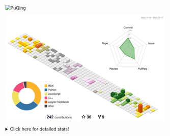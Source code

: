 ![PuQing](https://user-images.githubusercontent.com/27223114/171565019-9a56fae6-b08b-421f-99db-7e830da42371.png)

![](./profile-3d-contrib/profile-season-animate.svg)

<details>
<summary>Click here for detailed stats!</summary>

<!--START_SECTION:waka-->
![Lines of code](https://img.shields.io/badge/From%20Hello%20World%20I%27ve%20Written-821.0%20thousand%20lines%20of%20code-blue)

**🐱 My GitHub Data** 

> 📦 257.7 kB Used in GitHub's Storage 
 > 
> 🏆 200 Contributions in the Year 2023
 > 
> 🚫 Not Opted to Hire
 > 
> 📜 34 Public Repositories 
 > 
> 🔑 27 Private Repositories 
 > 
**I'm an Early 🐤** 

```text
🌞 Morning                474 commits         ████░░░░░░░░░░░░░░░░░░░░░   14.97 % 
🌆 Daytime                1579 commits        ████████████░░░░░░░░░░░░░   49.86 % 
🌃 Evening                299 commits         ██░░░░░░░░░░░░░░░░░░░░░░░   09.44 % 
🌙 Night                  815 commits         ██████░░░░░░░░░░░░░░░░░░░   25.73 % 
```


📊 **This Week I Spent My Time On** 

```text
💬 Programming Languages: 
Markdown                 2 hrs 18 mins       █████████████████░░░░░░░░   68.62 % 
RPMSpec                  53 mins             ███████░░░░░░░░░░░░░░░░░░   26.27 % 
Python                   10 mins             █░░░░░░░░░░░░░░░░░░░░░░░░   05.11 % 

🔥 Editors: 
Obsidian                 2 hrs 18 mins       █████████████████░░░░░░░░   68.62 % 
VS Code                  1 hr 3 mins         ████████░░░░░░░░░░░░░░░░░   31.38 % 

💻 Operating System: 
Windows                  2 hrs 18 mins       █████████████████░░░░░░░░   68.62 % 
WSL                      53 mins             ███████░░░░░░░░░░░░░░░░░░   26.27 % 
Linux                    10 mins             █░░░░░░░░░░░░░░░░░░░░░░░░   05.11 % 
```


<!--END_SECTION:waka-->
</details>
